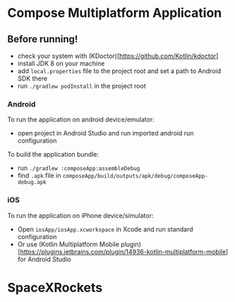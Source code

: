 # Compose Multiplatform Application

## Before running!
 - check your system with (KDoctor)[https://github.com/Kotlin/kdoctor]
 - install JDK 8 on your machine
 - add `local.properties` file to the project root and set a path to Android SDK there
 - run `./gradlew podInstall` in the project root

### Android
To run the application on android device/emulator:  
 - open project in Android Studio and run imported android run configuration

To build the application bundle:
 - run `./gradlew :composeApp:assembleDebug`
 - find `.apk` file in `composeApp/build/outputs/apk/debug/composeApp-debug.apk`

### iOS
To run the application on iPhone device/simulator:
 - Open `iosApp/iosApp.xcworkspace` in Xcode and run standard configuration
 - Or use (Kotlin Multiplatform Mobile plugin)[https://plugins.jetbrains.com/plugin/14936-kotlin-multiplatform-mobile] for Android Studio

# SpaceXRockets
